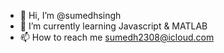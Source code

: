- 👋 Hi, I’m @sumedhsingh
- 🌱 I’m currently learning Javascript & MATLAB
- 📫 How to reach me sumedh2308@icloud.com

<!---
sumedhsingh/sumedhsingh is a ✨ special ✨ repository because its `README.md` (this file) appears on your GitHub profile.
You can click the Preview link to take a look at your changes.
--->
